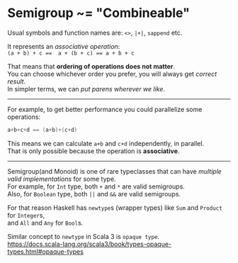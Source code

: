 
# Semigroup ~= "Combineable"

Usual symbols and function names are: `<>`, `|+|`, `sappend` etc.

It represents an *associative operation*:  
`(a + b) + c ==  a + (b + c) == a + b + c`  

That means that **ordering of operations does not matter**.  
You can choose whichever order you prefer, you will always get *correct result*.  
In simpler terms, we can *put parens wherever we like*.

---
For example, to get better performance you could parallelize some operations:
```scala
a+b+c+d == (a+b)+(c+d)
```
This means we can calculate `a+b` and `c+d` independently, in parallel.  
That is only possible because the operation is **associative**.

---

Semigroup(and Monoid) is one of rare typeclasses that can have *multiple valid implementations* for some type.  
For example, for `Int` type, both `+` and `*` are valid semigroups.  
Also, for `Boolean` type, both `||` and `&&` are valid semigroups.  

For that reason Haskell has `newtype`s (wrapper types) like `Sum` and `Product` for `Integer`s,  
and `All` and `Any` for `Bool`s.

Similar concept to `newtype` in Scala 3 is `opaque type`.  
https://docs.scala-lang.org/scala3/book/types-opaque-types.html#opaque-types




